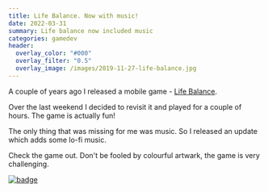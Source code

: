 ```yaml
---
title: Life Balance. Now with music!
date: 2022-03-31
summary: Life balance now included music
categories: gamedev
header:
  overlay_color: "#000"
  overlay_filter: "0.5"
  overlay_image: /images/2019-11-27-life-balance.jpg
---
```


A couple of years ago I released a mobile game - [Life Balance](https://play.google.com/store/apps/details?id=com.thoughtkraken.lifebalance&hl=en_US&gl=US).

Over the last weekend I decided to revisit it and played for a couple of hours. The game is actually fun!

The only thing that was missing for me was music. So I released an update which adds some lo-fi music.

Check the game out. Don't be fooled by colourful artwark, the game is very challenging.

[![badge](https://play.google.com/intl/en_us/badges/static/images/badges/en_badge_web_generic.png)](https://play.google.com/store/apps/details?id=com.thoughtkraken.lifebalance)
